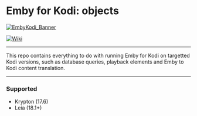 # Emby for Kodi: objects

[![EmbyKodi_Banner](https://i.imgur.com/Qu6ee1w.png)](https://emby.media/community/index.php?/forum/99-kodi/) 

[![Wiki](https://img.shields.io/badge/main-emby%20for%20kodi-brightgreen.svg)](https://github.com/MediaBrowser/plugin.video.emby)

___
This repo contains everything to do with running Emby for Kodi on targetted Kodi versions, such as database queries, playback elements and Emby to Kodi content translation.
___

### Supported

- Krypton (17.6)
- Leia (18.1+)
